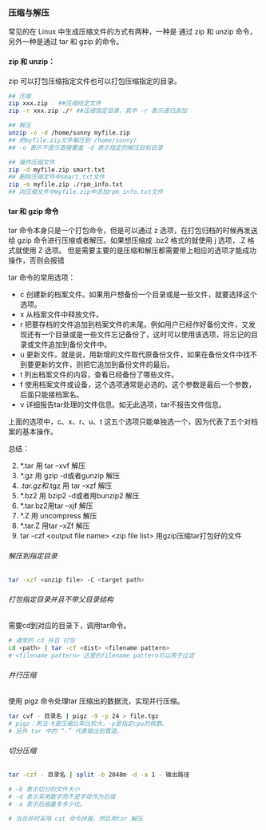### 压缩与解压

常见的在 Linux 中生成压缩文件的方式有两种，一种是 通过 zip 和 unzip 命令，另外一种是通过 tar 和 gzip 的命令。

#### zip 和 unzip：

zip 可以打包压缩指定文件也可以打包压缩指定的目录。

```bash
## 压缩
zip xxx.zip   ##压缩给定文件
zip -r xxx.zip ./* ##压缩指定目录，其中 -r 表示递归添加

## 解压
unzip -o -d /home/sunny myfile.zip 
## 把myfile.zip文件解压到 /home/sunny/
## -o 表示不提示直接覆盖 -d 表示指定的解压目标目录

## 操作压缩文件
zip -d myfile.zip smart.txt
## 删除压缩文件中smart.txt文件
zip -m myfile.zip ./rpm_info.txt
## 向压缩文件中myfile.zip中添加rpm_info.txt文件
```

#### tar 和 gzip 命令

tar 命令本身只是一个打包命令，但是可以通过 z 选项，在打包归档的时候再发送给 gzip 命令进行压缩或者解压。如果想压缩成 .bz2 格式的就使用 j 选项，.Z 格式就使用 Z 选项。 但是需要主要的是压缩和解压都需要带上相应的选项才能成功操作，否则会报错  

tar 命令的常用选项：

- c 创建新的档案文件。如果用户想备份一个目录或是一些文件，就要选择这个选项。
- x 从档案文件中释放文件。
- r 把要存档的文件追加到档案文件的未尾。例如用户已经作好备份文件，又发现还有一个目录或是一些文件忘记备份了，这时可以使用该选项，将忘记的目录或文件追加到备份文件中。
- u 更新文件。就是说，用新增的文件取代原备份文件，如果在备份文件中找不到要更新的文件，则把它追加到备份文件的最后。
- t 列出档案文件的内容，查看已经备份了哪些文件。
- f 使用档案文件或设备，这个选项通常是必选的。这个参数是最后一个参数，后面只能接档案名。
- v 详细报告tar处理的文件信息。如无此选项，tar不报告文件信息。

上面的选项中，c、x、r、u、t 这五个选项只能单独选一个，因为代表了五个对档案的基本操作。  

总结：

2. *.tar 用 tar –xvf 解压
3. *.gz 用 gzip -d或者gunzip 解压
4. *.tar.gz和*.tgz 用 tar –xzf 解压
5. *.bz2 用 bzip2 -d或者用bunzip2 解压
6. *.tar.bz2用tar –xjf 解压
7. *.Z 用 uncompress 解压
8. *.tar.Z 用tar –xZf 解压
9. tar -czf \<output file name\> \<zip file list\> 用gzip压缩tar打包好的文件

###### 解压到指定目录

```bash
tar -xzf <unzip file> -C <target path>
```

###### 打包指定目录并且不带父目录结构

需要cd到对应的目录下，调用tar命令。

```bash
# 通常的 cd 并且 打包
cd <path> | tar -cf <dist> <filename pattern>
# <filename pattern> 这里的filename pattern可以用于过滤
```

###### 并行压缩

使用 pigz 命令处理tar 压缩出的数据流，实现并行压缩。

```bash
tar cvf - 目录名 | pigz -9 -p 24 > file.tgz
# pigz：用法-9是压缩比率比较大，-p是指定cpu的核数。
# 另外 tar 中的 “-” 代表输出到管道。
```

###### 切分压缩

```bash
tar -czf - 目录名 | split -b 2048m -d -a 1 - 输出路径

# -b 表示切分的文件大小
# -d 表示采用数字而不是字母作为后缀
# -a 表示后缀最多多少位。

# 当合并时采用 cat 命令拼接，然后用tar 解压
```
